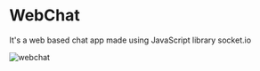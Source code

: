 # WebChat
It's a web based chat app made using JavaScript library socket.io

![webchat](https://user-images.githubusercontent.com/64949957/124345920-7b7c1080-dbf9-11eb-8d26-2c7c03720a31.PNG)
